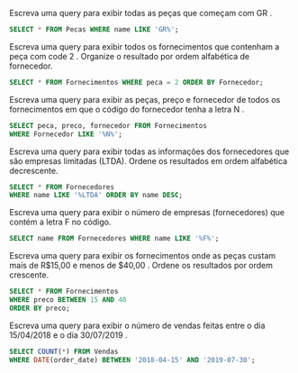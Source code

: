 Escreva uma query para exibir todas as peças que começam com GR .
``` sql
SELECT * FROM Pecas WHERE name LIKE 'GR%';
```
Escreva uma query para exibir todos os fornecimentos que contenham a peça com code 2 . Organize o resultado por ordem alfabética de fornecedor.
``` sql
SELECT * FROM Fornecimentos WHERE peca = 2 ORDER BY Fornecedor;
```
Escreva uma query para exibir as peças, preço e fornecedor de todos os fornecimentos em que o código do fornecedor tenha a letra N .
``` sql
SELECT peca, preco, fornecedor FROM Fornecimentos
WHERE Fornecedor LIKE '%N%';
```
Escreva uma query para exibir todas as informações dos fornecedores que são empresas limitadas (LTDA). Ordene os resultados em ordem alfabética decrescente.
``` sql
SELECT * FROM Fornecedores
WHERE name LIKE '%LTDA' ORDER BY name DESC;
```
Escreva uma query para exibir o número de empresas (fornecedores) que contém a letra F no código.
``` sql
SELECT name FROM Fornecedores WHERE name LIKE '%F%';
```
Escreva uma query para exibir os fornecimentos onde as peças custam mais de R$15,00 e menos de $40,00 . Ordene os resultados por ordem crescente.
``` sql
SELECT * FROM Fornecimentos
WHERE preco BETWEEN 15 AND 40
ORDER BY preco;
```
Escreva uma query para exibir o número de vendas feitas entre o dia 15/04/2018 e o dia 30/07/2019 .
``` sql
SELECT COUNT(*) FROM Vendas
WHERE DATE(order_date) BETWEEN '2018-04-15' AND '2019-07-30';
```